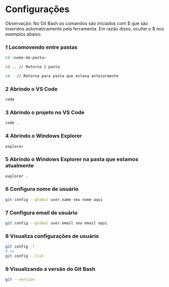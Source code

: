 # Configurações

Observação:
No Git Bash os comandos são iniciados com $ que são inseridos automaticamente pela ferramenta. Em razão disso, ocultei o $ nos exemplos abaixo.

### **1 Locomovendo entre pastas**

```bash
cd <nome-da-pasta>

cd .. // Retorna 1 pasta

cd - // Retorna para pasta que estava anteiormente

```

### **2 Abrindo o VS Code**

```bash
code
```

### **3 Abrindo o projeto no VS Code**

```bash
code .
```

### **4 Abrindo o Windows Explorer**

```bash
explorer
```

### **5 Abrindo o Windows Explorer na pasta que estamos atualmente**

```bash
explorer .
```

### **6 Configura nome de usuário**

```bash
git config --global user.name seu nome aqui
```

### **7 Configura email de usuário**

```bash
git config --global user.email seu email aqui
```

### **8 Visualiza configurações de usuário**

```bash
git config -l
# ou
git config --list
```

### **9 Visualizando a versão do Git Bash**

```bash
git --version
```